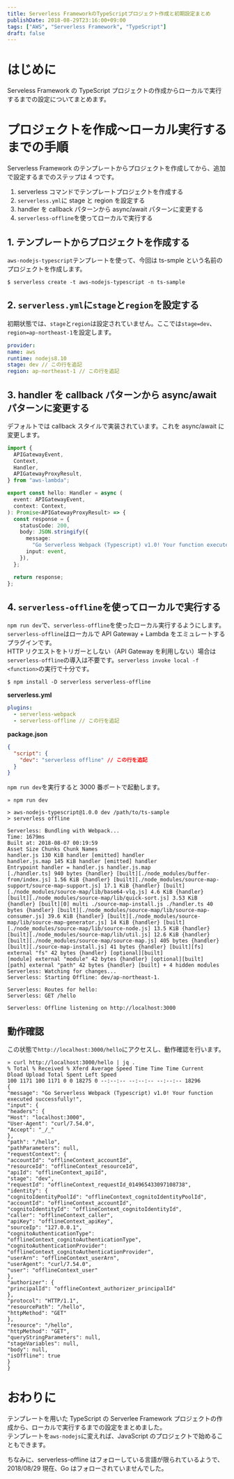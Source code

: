 ```yaml
---
title: Serverless FrameworkのTypeScriptプロジェクト作成と初期設定まとめ
publishDate: 2018-08-29T23:16:00+09:00
tags: ["AWS", "Serverless Framework", "TypeScript"]
draft: false
---
```


# はじめに

Serveless Framework の TypeScript プロジェクトの作成からローカルで実行するまでの設定についてまとめます。

# プロジェクトを作成〜ローカル実行するまでの手順

Serverless Framework のテンプレートからプロジェクトを作成してから、追加で設定するまでのステップは 4 つです。

1. serverless コマンドでテンプレートプロジェクトを作成する
2. `serverless.yml`に stage と region を設定する
3. handler を callback パターンから async/await パターンに変更する
4. `serverless-offline`を使ってローカルで実行する

## 1. テンプレートからプロジェクトを作成する

`aws-nodejs-typescript`テンプレートを使って、今回は ts-smple という名前のプロジェクトを作成します。

```
$ serverless create -t aws-nodejs-typescript -n ts-sample
```

## 2. `serverless.yml`に`stage`と`region`を設定する

初期状態では、`stage`と`region`は設定されていません。ここでは`stage=dev`、`region=ap-northeast-1`を設定します。

```yaml
provider:
name: aws
runtime: nodejs8.10
stage: dev // この行を追記
region: ap-northeast-1 // この行を追記
```

## 3. handler を callback パターンから async/await パターンに変更する

デフォルトでは callback スタイルで実装されています。これを async/await に変更します。

```typescript
import {
  APIGatewayEvent,
  Context,
  Handler,
  APIGatewayProxyResult,
} from "aws-lambda";

export const hello: Handler = async (
  event: APIGatewayEvent,
  context: Context,
): Promise<APIGatewayProxyResult> => {
  const response = {
    statusCode: 200,
    body: JSON.stringify({
      message:
        "Go Serverless Webpack (Typescript) v1.0! Your function executed successfully!",
      input: event,
    }),
  };

  return response;
};
```

## 4. `serverless-offline`を使ってローカルで実行する

`npm run dev`で、`serverless-offline`を使ったローカル実行するようにします。`serverless-offline`はローカルで API Gateway + Lambda をエミュレートするプラグインです。  
HTTP リクエストをトリガーとしない（API Gateway を利用しない）場合は`serverless-offline`の導入は不要です。`serverless invoke local -f <function>`の実行で十分です。

```
$ npm install -D serverless serverless-offline
```

**serverless.yml**

```yaml
plugins:
  - serverless-webpack
  - serverless-offline // この行を追記
```

**package.json**

```json
{
  "script": {
    "dev": "serverless offline" // この行を追記
  }
}
```

`npm run dev`を実行すると 3000 番ポートで起動します。

```
» npm run dev

> aws-nodejs-typescript@1.0.0 dev /path/to/ts-sample
> serverless offline

Serverless: Bundling with Webpack...
Time: 1679ms
Built at: 2018-08-07 00:19:59
Asset Size Chunks Chunk Names
handler.js 130 KiB handler [emitted] handler
handler.js.map 145 KiB handler [emitted] handler
Entrypoint handler = handler.js handler.js.map
[./handler.ts] 940 bytes {handler} [built][./node_modules/buffer-from/index.js] 1.56 KiB {handler} [built][./node_modules/source-map-support/source-map-support.js] 17.1 KiB {handler} [built][./node_modules/source-map/lib/base64-vlq.js] 4.6 KiB {handler} [built][./node_modules/source-map/lib/quick-sort.js] 3.53 KiB {handler} [built][0] multi ./source-map-install.js ./handler.ts 40 bytes {handler} [built][./node_modules/source-map/lib/source-map-consumer.js] 39.6 KiB {handler} [built][./node_modules/source-map/lib/source-map-generator.js] 14 KiB {handler} [built][./node_modules/source-map/lib/source-node.js] 13.5 KiB {handler} [built][./node_modules/source-map/lib/util.js] 12.6 KiB {handler} [built][./node_modules/source-map/source-map.js] 405 bytes {handler} [built][./source-map-install.js] 41 bytes {handler} [built][fs] external "fs" 42 bytes {handler} [optional][built]
[module] external "module" 42 bytes {handler} [optional][built]
[path] external "path" 42 bytes {handler} [built] + 4 hidden modules
Serverless: Watching for changes...
Serverless: Starting Offline: dev/ap-northeast-1.

Serverless: Routes for hello:
Serverless: GET /hello

Serverless: Offline listening on http://localhost:3000
```

## 動作確認

この状態で`http://localhost:3000/hello`にアクセスし、動作確認を行います。

```
» curl http://localhost:3000/hello | jq .
% Total % Received % Xferd Average Speed Time Time Time Current
Dload Upload Total Spent Left Speed
100 1171 100 1171 0 0 18275 0 --:--:-- --:--:-- --:--:-- 18296
{
"message": "Go Serverless Webpack (Typescript) v1.0! Your function executed successfully!",
"input": {
"headers": {
"Host": "localhost:3000",
"User-Agent": "curl/7.54.0",
"Accept": "_/_"
},
"path": "/hello",
"pathParameters": null,
"requestContext": {
"accountId": "offlineContext_accountId",
"resourceId": "offlineContext_resourceId",
"apiId": "offlineContext_apiId",
"stage": "dev",
"requestId": "offlineContext_requestId_014965433097108738",
"identity": {
"cognitoIdentityPoolId": "offlineContext_cognitoIdentityPoolId",
"accountId": "offlineContext_accountId",
"cognitoIdentityId": "offlineContext_cognitoIdentityId",
"caller": "offlineContext_caller",
"apiKey": "offlineContext_apiKey",
"sourceIp": "127.0.0.1",
"cognitoAuthenticationType": "offlineContext_cognitoAuthenticationType",
"cognitoAuthenticationProvider": "offlineContext_cognitoAuthenticationProvider",
"userArn": "offlineContext_userArn",
"userAgent": "curl/7.54.0",
"user": "offlineContext_user"
},
"authorizer": {
"principalId": "offlineContext_authorizer_principalId"
},
"protocol": "HTTP/1.1",
"resourcePath": "/hello",
"httpMethod": "GET"
},
"resource": "/hello",
"httpMethod": "GET",
"queryStringParameters": null,
"stageVariables": null,
"body": null,
"isOffline": true
}
}
```

# おわりに

テンプレートを用いた TypeScript の Serverlee Framework プロジェクトの作成から、ローカルで実行するまでの設定をまとめました。  
テンプレートを`aws-nodejs`に変えれば、JavaScript のプロジェクトで始めることもできます。

ちなみに、serverless-offline はフォローしている言語が限られているようで、2018/08/29 現在、Go はフォローされていませんでした。
